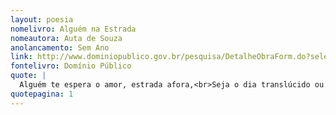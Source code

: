 ```yaml
---
layout: poesia
nomelivro: Alguém na Estrada
nomeautora: Auta de Souza
anolancamento: Sem Ano
link: http://www.dominiopublico.gov.br/pesquisa/DetalheObraForm.do?select_action=&co_obra=81648
fontelivro: Domínio Público
quote: |
  Alguém te espera o amor, estrada afora,<br>Seja o dia translúcido ou cinzento,<br>Para extinguir a sobra e o sofrimento,<br>Nas empedradas trilhas de quem chora!...
quotepagina: 1
---
```

